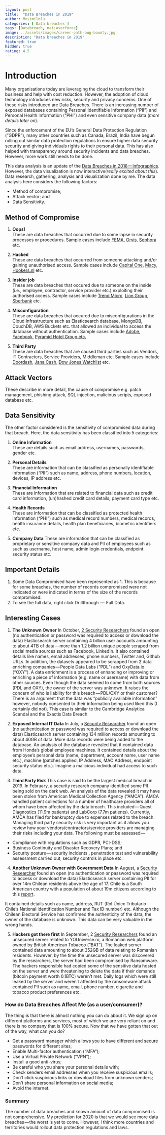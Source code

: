 ```yaml
---
layout: post
title:  "Data Breaches in 2019"
author: Mosimilolu
categories: [ Data breaches ]
tags: [Databreach, naijasecforce]
image: ../assets/images/career-path-bug-bounty.jpg
description: "Data breaches in 2019"
featured: true
hidden: true
rating: 4.5
---
```


# Introduction

Many organisations today are leveraging the cloud to transform their business and help with cost reduction. However, the adoption of cloud technology introduces new risks, security and privacy concerns. One of these risks introduced are Data Breaches. There is an increasing number of exposed databases containing Personal Identifiable Information (“PII”) and Personal Health Information (“PHI”) and even sensitive company data (*more details later on*). 

Since the enforcement of the EU’s General Data Protection Regulation (“GDPR”), many other countries such as Canada, Brazil, India have begun rolling out similar data protection regulations to ensure higher data security security and giving individuals rights to their personal data. This has also helped with transparency around security incidents and data breaches. However, more work still needs to be done.

This data analysis is an update of the [Data Breaches in 2018 — Infographics](https://link.medium.com/65QgqceFB2). However, the data visualization is now interactive(*really excited about this*). Data research, gathering, analysis and visualization done by me.
The data analysis here considers the following factors:
* Method of compromise;
* Attack vector; and
* Data Sensitivity.

## Method of Compromise
1. **Oops!**  
These are data breaches that occurred due to some lapse in security processes or procedures. Sample cases include [FEMA](https://www.oig.dhs.gov/sites/default/files/assets/2019-03/OIG-19-32-Mar19.pdf), [Orvis](https://krebsonsecurity.com/2019/11/retailer-orvis-com-leaked-hundreds-of-internal-passwords-on-pastebin/), [Sephora](https://www.zdnet.com/article/sephora-data-breach-hits-southeast-asia-and-anz-customers/) etc. 

2. **Hacked**  
These are data breaches that occurred from someone attacking and/or gaining unauthorised access. Sample cases include [Capital One](https://www.businessinsider.com/capital-one-data-hacked-by-seattle-woman-affecting-millions-2019-7), [Macy](https://techcrunch.com/2019/11/19/macys-said-hackers-stole-customer-credit-cards-again/), [Hookers.nl](https://www.forbes.com/sites/thomasbrewster/2019/10/10/dutch-prostitution-site-hookersnl-hacked--250000-users-data-leaked/#372a098922f8) etc. 

3. **Insider job**  
These are data breaches that occured due to someone on the inside (i.e., employee, contractor, service provider etc.) exploiting their authorised access. Sample cases include [Trend Micro](https://blog.trendmicro.com/trend-micro-discloses-insider-threat-impacting-some-of-its-consumer-customers/), [Lion Group](https://www.reuters.com/article/us-lionair-leak/malindo-air-says-data-leak-caused-by-ex-staffers-at-contractor-firm-idUSKBN1W80DT), [Sberbank](https://www.sberbank.ru/en/press_center/all/article?newsID=04885252-1561-44c0-8532-2c4f33cd729f&blockID=1539&regionID=77&lang=en&type=NEWS) etc. 

4. **Misconfiguration**  
These are data breaches that occured due to misconfigurations in the Cloud Infrastructure such as Elasticsearch database, MongoDB, CouchDB, AWS Buckets etc. that allowed an individual to access the database without authentication. Sample cases include [Adobe](https://www.comparitech.com/blog/information-security/7-million-adobe-creative-cloud-accounts-exposed-to-the-public/), [Facebook](https://techcrunch.com/2019/09/04/facebook-phone-numbers-exposed/), [Pyramid Hotel Group etc.](https://www.vpnmentor.com/blog/pyramid-hotel-group-data-leak/) 

5. **Third Party**  
These are data breaches that are caused third parties such as Vendors, IT Contractors, Service Providers, Middleman etc. Sample cases include [Doordash](https://blog.doordash.com/important-security-notice-about-your-doordash-account-ddd90ddf5996), [Jana Cash](https://securitydiscovery.com/jana-bank-data-leak/), [Dow Jones Watchlist](https://securitydiscovery.com/dow-jones-risk-screening-watchlist-exposed-publicly/) etc. 

## Attack Vectors
These describe in more detail, the cause of compromise e.g. patch management, phishing attack, SQL injection, malicious scripts, exposed database etc. 

## Data Sensitivity
The other factor considered is the sensitivity of compromised data during that breach. Here, the data sensitivity has been classified into 5 categories:

1. **Online Information**  
These are details such as email address, usernames, passwords, gender etc.

2. **Personal Details**  
These are information that can be classified as personally identifiable information (“PII”) such as name, address, phone numbers, location, devices, IP address etc.

3. **Financial Information**  
These are information that are related to financial data such as credit card information, (un)hashed credit card details, payment card type etc.

4. **Health Records**  
These are information that can be classified as protected health information (“PHI”) such as medical record numbers, medical records, health insurance details, health plan beneficiaries, biometric identifiers etc.

5. **Company Data** 
These are information that can be classified as proprietary or sensitive company data and PII of employees such as such as username, host name, admin login credentials, endpoint security status etc. 

## Important Details
1.	Some  Data Compromised have been represented as 1. This is because for some breaches, the number of records compromised were not indicated or were indicated in terms of the size of the records compromised.
2.	To see the full data, right click Drillthrough  —  Full Data.

## Interesting Cases
1. **The Unknown Owner** 
In October, [2 Security Researchers](https://www.dataviper.io/blog/2019/pdl-data-exposure-billion-people/) found an open (no authentication or password was required to access or download the data) Elasticsearch server containing 4 billion user accounts amounting to about 4TB of data — more than 1.2 billion unique people scraped from social media sources such as Facebook, LinkedIn. It also contained details like names, email addresses, phone numbers, Twitter and, Github URLs.
In addition, the datasets appeared to be scrapped from 2 data enriching companies — People Data Labs (“PDL”) and OxyData.io (“OXY”). A data enrichment is a process of enhancing or improving or enriching a piece of information (e.g. name or username) with data from other sources. Even though the data seemed to come from both sources (PDL and OXY), the owner of the server was unknown. It raises the concern of who is liability for this breach — PDL/OXY or their customer? There is an argument that the data was “publicily available information” however, nobody consented to their information being used liked this (I certainly did not). This case is similar to the Cambridge Analytica Scandal and the Exactis Data Breach. 

2. **Exposed Internal IT Data**
In July, a [Security Researcher](https://rainbowtabl.es/2019/07/31/honda-motor-company-leak/) found an open (no authentication or password was required to access or download the data) Elasticsearch server containing 134 million records amounting to about 40GB of data. More data records were being added to the database.
An analysis of the database revealed that it contained data from Honda’s global employee machines. It contained details about the employee’s personal data (name, department, account name, user name etc.), machine (patches applied, IP Address, MAC Address, endpoint security status etc.). Imagine a malicious individual had access to such data.

3. **Third Party Risk**
This case is said to be the largest medical breach in 2019. In February, a security research company identified some PII being sold on the dark web. An analysis of the data revealed it may have been stolen from American Medical Collection Agency (“AMCA”). AMCA handled patient collections for a number of healthcare providers all of whom have been affected by the data breach. This included — Quest Diagnostics (11.9m patients) and LabCorp (7.7m patients). Currently, AMCA has filed for bankruptcy due to expenses related to the breach.
Managing third party security risk is very important as it allows you review how your vendors/contractors/service providers are managing their risks including your data. The following must be assessed — 
*	Compliance with regulations such as GDPR, PCI-DSS;
*	Business Continuity and Disaster Recovery Plans; and 
*	Security posture — security incidents , penetration test and vulnerability assessment carried out, security controls in place etc.

4. **Another Unknown Owner with Government Data**
In August, a [Security Researcher](https://www.wizcase.com/blog/chile-leak-research/) found an open (no authentication or password was required to access or download the data) Elasticsearch server containing PII for over 14m Chilean residents above the age of 17. Chile is a South American country with a population of about 19m citizens according to this [report](https://www.worldometers.info/world-population/chile-population/). 

It contained details such as name, address, RUT (Rol Único Tributario — Chile’s National Identification Number and Tax ID number) etc. Although the Chilean Electoral Service has confirmed the authenticity of the data, the owner of the database is unknown. This data can be very valuable in the wrong hands.

5. **Hackers got there first**
In September, 2 [Security Researchers](https://www.vpnmentor.com/blog/report-bat-romania-leak/) found an unsecured server related to YOUniverse.ro, a Romanian web platform owned by British American Tobacco (“BAT”). The leaked server contained data amounting to about 352GB of data relating to Romanian residents. However, by the time the unsecured server was discovered by the researchers, the server had been compromised by Ransomware. The hackers responsible had copied some of the sensitive data hosted on the server and were threatening to delete the data if their demands (bitcoin payment worth 0.1BTC) weren’t met. Daily logs which were still leaked by the server and weren’t affected by the ransomware attack contained PII such as name, email, phone number, cigarette and tobacco product preferences etc.

### How do Data Breaches Affect Me (as a user/consumer)?

The thing is that there is almost nothing you can do about it. We sign up on different platforms and services, most of which we are very reliant on and there is no company that is 100% secure.
Now that we have gotten that out of the way, what can you do?
* Get a password manager which allows you to have different and secure passwords for different sites;
* Enable Multi-factor authentication (“MFA”);
*	Use a Virtual Private Network (“VPN”);
*	Install a good anti-virus; 
*	Be careful who you share your personal details with;
*	Check senders email addresses when you receive suspicious emails;
*	Don’t click suspicious links or download files from unknown senders;
*	Don’t share personal information on social media;
*	Avoid the internet.

### Summary
The number of data breaches and known amount of data compromised is not comprehensive. My prediction for 2020 is that we would see more data breaches — the worst is yet to come. However, I think more countries and territories would rollout data protection regulations and laws. 



